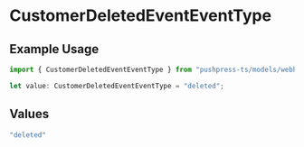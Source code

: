 # CustomerDeletedEventEventType

## Example Usage

```typescript
import { CustomerDeletedEventEventType } from "pushpress-ts/models/webhooks";

let value: CustomerDeletedEventEventType = "deleted";
```

## Values

```typescript
"deleted"
```